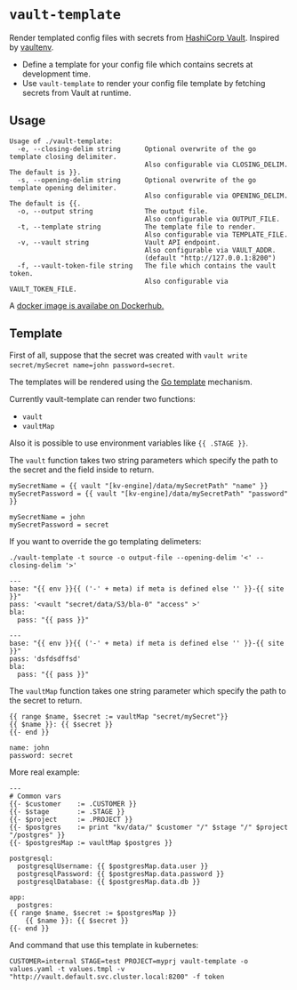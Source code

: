 # `vault-template`

Render templated config files with secrets from [HashiCorp Vault](https://www.vaultproject.io/). Inspired by [vaultenv](https://github.com/channable/vaultenv).

* Define a template for your config file which contains secrets at development time.
* Use `vault-template` to render your config file template by fetching secrets from Vault at runtime.

## Usage

```text
Usage of ./vault-template:
  -e, --closing-delim string      Optional overwrite of the go template closing delimiter. 
                                  Also configurable via CLOSING_DELIM. The default is }}.
  -s, --opening-delim string      Optional overwrite of the go template opening delimiter. 
                                  Also configurable via OPENING_DELIM. The default is {{.
  -o, --output string             The output file.
                                  Also configurable via OUTPUT_FILE.
  -t, --template string           The template file to render.
                                  Also configurable via TEMPLATE_FILE.
  -v, --vault string              Vault API endpoint.
                                  Also configurable via VAULT_ADDR.
                                  (default "http://127.0.0.1:8200")
  -f, --vault-token-file string   The file which contains the vault token.
                                  Also configurable via VAULT_TOKEN_FILE.                                
```
A [docker image is availabe on Dockerhub.](https://hub.docker.com/r/rplan/vault-template)

## Template

First of all, suppose that the secret was created with `vault write secret/mySecret name=john password=secret`.

The templates will be rendered using the [Go template](https://golang.org/pkg/text/template/) mechanism.

Currently vault-template can render two functions:
- `vault`
- `vaultMap`

Also it is possible to use environment variables like `{{ .STAGE }}`.

The `vault` function takes two string parameters which specify the path to the secret and the field inside to return.

```gotemplate
mySecretName = {{ vault "[kv-engine]/data/mySecretPath" "name" }}
mySecretPassword = {{ vault "[kv-engine]/data/mySecretPath" "password" }}
```

```text
mySecretName = john
mySecretPassword = secret
```

If you want to override the go templating delimeters:
```
./vault-template -t source -o output-file --opening-delim '<' --closing-delim '>'
```

```
---
base: "{{ env }}{{ ('-' + meta) if meta is defined else '' }}-{{ site }}"
pass: '<vault "secret/data/S3/bla-0" "access" >'
bla:
  pass: "{{ pass }}"
```

```
---
base: "{{ env }}{{ ('-' + meta) if meta is defined else '' }}-{{ site }}"
pass: 'dsfdsdffsd'
bla:
  pass: "{{ pass }}"
```

The `vaultMap` function takes one string parameter which specify the path to the secret to return.

```gotemplate
{{ range $name, $secret := vaultMap "secret/mySecret"}}
{{ $name }}: {{ $secret }}
{{- end }}
```

```text
name: john
password: secret
```

More real example:

```gotemplate
---
# Common vars
{{- $customer    := .CUSTOMER }}
{{- $stage       := .STAGE }}
{{- $project     := .PROJECT }}
{{- $postgres    := print "kv/data/" $customer "/" $stage "/" $project "/postgres" }}
{{- $postgresMap := vaultMap $postgres }}

postgresql:
  postgresqlUsername: {{ $postgresMap.data.user }}
  postgresqlPassword: {{ $postgresMap.data.password }}
  postgresqlDatabase: {{ $postgresMap.data.db }}

app:
  postgres:
{{ range $name, $secret := $postgresMap }}
    {{ $name }}: {{ $secret }}
{{- end }}
```

And command that use this template in kubernetes:
```
CUSTOMER=internal STAGE=test PROJECT=myprj vault-template -o values.yaml -t values.tmpl -v "http://vault.default.svc.cluster.local:8200" -f token
```
